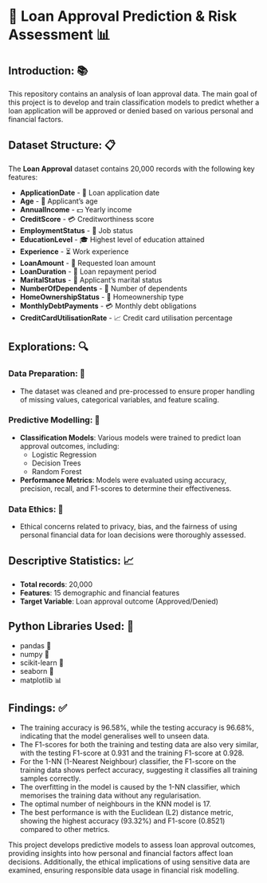 # 🏦 Loan Approval Prediction & Risk Assessment 📊

## Introduction: 📚

This repository contains an analysis of loan approval data. The main goal of this project is to develop and train classification models to predict whether a loan application will be approved or denied based on various personal and financial factors.

## Dataset Structure: 📋

The **Loan Approval** dataset contains 20,000 records with the following key features:

- **ApplicationDate** - 📅 Loan application date
- **Age** - 👤 Applicant’s age
- **AnnualIncome** - 💵 Yearly income
- **CreditScore** - 💳 Creditworthiness score
- **EmploymentStatus** - 🏢 Job status
- **EducationLevel** - 🎓 Highest level of education attained
- **Experience** - ⏳ Work experience
- **LoanAmount** - 💸 Requested loan amount
- **LoanDuration** - 📆 Loan repayment period
- **MaritalStatus** - 💍 Applicant’s marital status
- **NumberOfDependents** - 👶 Number of dependents
- **HomeOwnershipStatus** - 🏡 Homeownership type
- **MonthlyDebtPayments** - 💳 Monthly debt obligations
- **CreditCardUtilisationRate** - 📈 Credit card utilisation percentage

## Explorations: 🔍

### Data Preparation: 🧹
- The dataset was cleaned and pre-processed to ensure proper handling of missing values, categorical variables, and feature scaling.

### Predictive Modelling: 🤖
- **Classification Models**: Various models were trained to predict loan approval outcomes, including:
  - Logistic Regression
  - Decision Trees
  - Random Forest
- **Performance Metrics**: Models were evaluated using accuracy, precision, recall, and F1-scores to determine their effectiveness.

### Data Ethics: 🤔
- Ethical concerns related to privacy, bias, and the fairness of using personal financial data for loan decisions were thoroughly assessed.

## Descriptive Statistics: 📈
- **Total records**: 20,000
- **Features**: 15 demographic and financial features
- **Target Variable**: Loan approval outcome (Approved/Denied)

## Python Libraries Used: 🐍

- pandas 🐼
- numpy 🔢
- scikit-learn 🤖
- seaborn 🎨
- matplotlib 📊

## Findings: ✅
- The training accuracy is 96.58%, while the testing accuracy is 96.68%, indicating that the model generalises well to unseen data.
- The F1-scores for both the training and testing data are also very similar, with the testing F1-score at 0.931 and the training F1-score at 0.928.
- For the 1-NN (1-Nearest Neighbour) classifier, the F1-score on the training data shows perfect accuracy, suggesting it classifies all training samples correctly.
- The overfitting in the model is caused by the 1-NN classifier, which memorises the training data without any regularisation.
- The optimal number of neighbours in the KNN model is 17.
- The best performance is with the Euclidean (L2) distance metric, showing the highest accuracy (93.32%) and F1-score (0.8521) compared to other metrics.

This project develops predictive models to assess loan approval outcomes, providing insights into how personal and financial factors affect loan decisions. Additionally, the ethical implications of using sensitive data are examined, ensuring responsible data usage in financial risk modelling.
